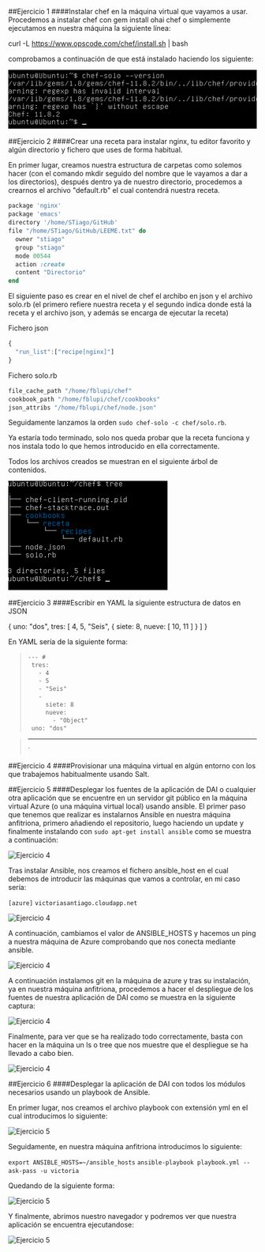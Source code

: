 ##Ejercicio 1
####Instalar chef en la máquina virtual que vayamos a usar.
Procedemos a instalar chef con gem install ohai chef o simplemente ejecutamos en nuestra máquina la siguiente línea:

curl -L https://www.opscode.com/chef/install.sh | bash

comprobamos a continuación de que está instalado haciendo los siguiente:

![chef1](https://github.com/STiago/Pictures/blob/master/e1_t6.png)

##Ejercicio 2
####Crear una receta para instalar nginx, tu editor favorito y algún directorio y fichero que uses de forma habitual.

En primer lugar, creamos nuestra estructura de carpetas como solemos hacer (con el comando mkdir seguido del nombre que le vayamos a dar a los directorios), después dentro ya de nuestro directorio, procedemos a crearnos el archivo "default.rb" el cual contendrá nuestra receta.

```rb
package 'nginx'
package 'emacs'
directory '/home/STiago/GitHub'
file "/home/STiago/GitHub/LEEME.txt" do
  owner "stiago"
  group "stiago"
  mode 00544
  action :create
  content "Directorio"
end
```

El siguiente paso es crear en el nivel de chef el archibo en json y el archivo solo.rb (el primero refiere nuestra receta y el segundo indica donde está la receta y el archivo json, y además se encarga de ejecutar la receta)

Fichero json

```js
{
  "run_list":["recipe[nginx]"]
}
```

Fichero solo.rb

```rb
file_cache_path "/home/fblupi/chef"
cookbook_path "/home/fblupi/chef/cookbooks"
json_attribs "/home/fblupi/chef/node.json"
```

Seguidamente lanzamos la orden `sudo chef-solo -c chef/solo.rb`.


Ya estaría todo terminado, solo nos queda probar que la receta funciona y nos instala todo lo que hemos introducido en ella correctamente.

Todos los archivos creados se muestran en el siguiente árbol de contenidos.

![Ejercicio2](https://github.com/STiago/Pictures/blob/master/e2_t6.png)

##Ejercicio 3
####Escribir en YAML la siguiente estructura de datos en JSON

{ uno: "dos",
  tres: [ 4, 5, "Seis", { siete: 8, nueve: [ 10, 11 ] } ] }

En YAML sería de la siguiente forma:

> ```
> --- # 
>  tres:
>    - 4
>    - 5
>    - "Seis"
>    -
>      siete: 8
>      nueve:
>        - "Object"
>  uno: "dos"

> ---
> `


##Ejercicio 4
####Provisionar una máquina virtual en algún entorno con los que trabajemos habitualmente usando Salt.



##Ejercicio 5
####Desplegar los fuentes de la aplicación de DAI o cualquier otra aplicación que se encuentre en un servidor git público en la máquina virtual Azure (o una máquina virtual local) usando ansible.
El primer paso que tenemos que realizar es instalarnos Ansible en nuestra máquina anfitriona, primero añadiendo el repositorio, luego haciendo un update y finalmente instalando con `sudo apt-get install ansible` como se muestra a continuación:

![Ejercicio 4](http://ubuntuone.com/1ADYpCoerrWUWIXBfLDO7O)


Tras instalar Ansible, nos creamos el fichero ansible_host en el cual debemos de introducir las máquinas que vamos a controlar, en mi caso sería:

`[azure]`
`victoriasantiago.cloudapp.net`

![Ejercicio 4](http://ubuntuone.com/3k61J2ofJemgBsOovQpS7y)

A continuación, cambiamos el valor de ANSIBLE_HOSTS y hacemos un ping a nuestra máquina de Azure comprobando que nos conecta mediante ansible.

![Ejercicio 4](http://ubuntuone.com/5ODQV45JN9xwfutpFDzQ2S)

A continuación instalamos git en la máquina de azure y tras su instalación, ya en nuestra máquina anfitriona, procedemos a hacer el despliegue de los fuentes de nuestra aplicación de DAI como se muestra en la siguiente captura:

![Ejercicio 4](http://ubuntuone.com/7Wef1yaLAyYHJ9yP4p802U)

Finalmente, para ver que se ha realizado todo correctamente, basta con hacer en la máquina un ls o tree que nos muestre que el despliegue se ha llevado a cabo bien.

![Ejercicio 4](http://ubuntuone.com/4Ch1wWfQXFdzs6fgrHBMlo)


##Ejercicio 6
####Desplegar la aplicación de DAI con todos los módulos necesarios usando un playbook de Ansible.

En primer lugar, nos creamos el archivo playbook con extensión yml en el cual introducimos lo siguiente:

![Ejercicio 5](http://ubuntuone.com/4UaSuda6ZvE1pf8nrkhexu)

Seguidamente, en nuestra máquina anfitriona introducimos lo siguiente:

`export ANSIBLE_HOSTS=~/ansible_hosts`
`ansible-playbook playbook.yml --ask-pass -u victoria`

Quedando de la siguiente forma:

![Ejercicio 5](http://ubuntuone.com/14pxhjeWeBbmbrHWLWdhXm)


Y finalmente, abrimos nuestro navegador y podremos ver que nuestra aplicación se encuentra ejecutandose:

![Ejercicio 5](http://ubuntuone.com/0alDyvrQbLTdFcRmAWr7fS)



